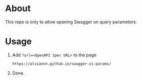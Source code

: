# About
This repo is only to allow opening Swagger on query parameters.

# Usage
1. Add `?url=<OpenAPI Spec URL>` to the page
   ```sh
   https://alviannn.github.io/swagger-ui-params/
   ```
1. Done.